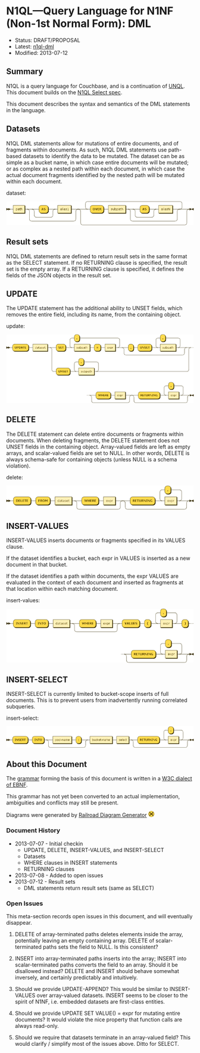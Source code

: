 # N1QL&mdash;Query Language for N1NF (Non-1st Normal Form): DML

* Status: DRAFT/PROPOSAL
* Latest: [n1ql-dml](https://github.com/couchbaselabs/query/blob/master/docs/n1ql-dml.md)
* Modified: 2013-07-12

## Summary

N1QL is a query language for Couchbase, and is a continuation of
[UNQL](https://github.com/couchbaselabs/tuqqedin/blob/master/docs/unql-2013.md).
This document builds on the [N1QL Select
spec](https://github.com/couchbaselabs/query/blob/master/docs/n1ql-select.md).

This document describes the syntax and semantics of the DML statements in the language.

## Datasets

N1QL DML statements allow for mutations of entire documents, and of
fragments within documents.  As such, N1QL DML statements use
path-based datasets to identify the data to be mutated.  The dataset
can be as simple as a bucket name, in which case entire documents will
be mutated; or as complex as a nested path within each document, in
which case the actual document fragments identified by the nested path
will be mutated within each document.

dataset:

![](diagram/dataset.png)

## Result sets

N1QL DML statements are defined to return result sets in the same
format as the SELECT statement.  If no RETURNING clause is specified,
the result set is the empty array.  If a RETURNING clause is
specified, it defines the fields of the JSON objects in the result
set.

## UPDATE

The UPDATE statement has the additional ability to UNSET fields, which
removes the entire field, including its name, from the containing
object.

update:

![](diagram/update.png)

## DELETE

The DELETE statement can delete entire documents or fragments within
documents.  When deleting fragments, the DELETE statement does not
UNSET fields in the containing object.  Array-valued fields are left
as empty arrays, and scalar-valued fields are set to NULL.  In other
words, DELETE is always schema-safe for containing objects (unless
NULL is a schema violation).

delete:

![](diagram/delete.png)

## INSERT-VALUES

INSERT-VALUES inserts documents or fragments specified in its VALUES
clause.

If the dataset identifies a bucket, each expr in VALUES is inserted as
a new document in that bucket.

If the dataset identifies a path within documents, the expr VALUES are
evaluated in the context of each document and inserted as fragments at
that location within each matching document.

insert-values:

![](diagram/insert-values.png)

## INSERT-SELECT

INSERT-SELECT is currently limited to bucket-scope inserts of full
documents.  This is to prevent users from inadvertently running
correlated subqueries.

insert-select:

![](diagram/insert-select.png)

## About this Document

The
[grammar](https://github.com/couchbaselabs/query/blob/master/docs/n1ql-select.ebnf)
forming the basis of this document is written in a [W3C dialect of
EBNF](http://www.w3.org/TR/REC-xml/#sec-notation).

This grammar has not yet been converted to an actual implementation,
ambiguities and conflicts may still be present.

Diagrams were generated by [Railroad Diagram
Generator](http://railroad.my28msec.com/) ![](diagram/.png)

### Document History

* 2013-07-07 - Initial checkin
    * UPDATE, DELETE, INSERT-VALUES, and INSERT-SELECT
    * Datasets
    * WHERE clauses in INSERT statements
    * RETURNING clauses
* 2013-07-08 - Added to open issues
* 2013-07-12 - Result sets
    * DML statements return result sets (same as SELECT)

### Open Issues

This meta-section records open issues in this document, and will
eventually disappear.

1.  DELETE of array-terminated paths deletes elements inside the
array, potentially leaving an empty containing array.  DELETE of
scalar-terminated paths sets the field to NULL.  Is this consistent?

1.  INSERT into array-terminated paths inserts into the array; INSERT
into scalar-terminated paths converts the field to an array.  Should
it be disallowed instead?  DELETE and INSERT should behave somewhat
inversely, and certainly predictably and intuitively.

1.  Should we provide UPDATE-APPEND?  This would be similar to
INSERT-VALUES over array-valued datasets.  INSERT seems to be closer
to the spirit of N1NF, i.e. embedded datasets are first-class
entities.

1.  Should we provide UPDATE SET VALUE() = expr for mutating entire
documents?  It would violate the nice property that function calls are
always read-only.

1.  Should we require that datasets terminate in an array-valued
field?  This would clarify / simplify most of the issues above.  Ditto
for SELECT.
